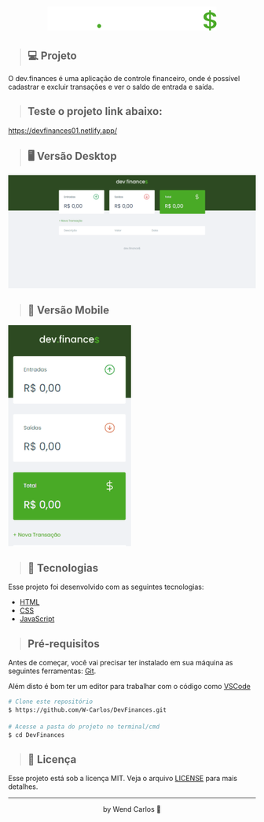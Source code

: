 <h1 align="center">
    <img src="./assets/logo.svg">
</h1> 

>## 💻 Projeto
O dev.finances é uma aplicação de controle financeiro, onde é possível cadastrar e excluir transações e ver o saldo de entrada e saída.

>## Teste o projeto link abaixo:
<a href="https://devfinances01.netlify.app/" target="_blank">https://devfinances01.netlify.app/</a>

>## 🖥️ Versão Desktop
<img src="./assets/devFinance.gif">

>## 📱 Versão Mobile
<img src="./assets/devFinance-mobile.gif" width="250px">

>## 🚀 Tecnologias

Esse projeto foi desenvolvido com as seguintes tecnologias:

* [HTML](https://developer.mozilla.org/pt-BR/docs/Web/HTML)
* [CSS](https://developer.mozilla.org/pt-BR/docs/Web/CSS)
* [JavaScript](https://developer.mozilla.org/pt-BR/docs/Web/JavaScript)

>## Pré-requisitos

Antes de começar, você vai precisar ter instalado em sua máquina as seguintes ferramentas:
[Git](https://git-scm.com). 

Além disto é bom ter um editor para trabalhar com o código como [VSCode](https://code.visualstudio.com/)

```bash
# Clone este repositório
$ https://github.com/W-Carlos/DevFinances.git

# Acesse a pasta do projeto no terminal/cmd
$ cd DevFinances
```
>## 📝 Licença
Esse projeto está sob a licença MIT. Veja o arquivo [LICENSE](LICENSE.md) para mais detalhes.

---
<p align="center"> by Wend Carlos 👋</p>
